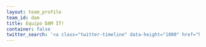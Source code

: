 ```yaml
---
layout: team_profile
team_id: dam
title: Equipo DAM IT!
container: false
twitter_search: '<a class="twitter-timeline" data-height="1000" href="https://twitter.com/search?q=from%3A%40goyobot%20%23DAMIT" data-widget-id="963378431131111425">Tweets sobre @goyobot #DAMIT</a>'
---
```

